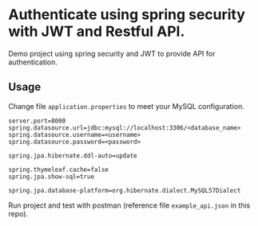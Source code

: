 # Authenticate using spring security with JWT and Restful API.

Demo project using spring security and JWT to provide API for authentication.

## Usage

Change file `application.properties` to meet your MySQL configuration.
```
server.port=8000
spring.datasource.url=jdbc:mysql://localhost:3306/<database_name>
spring.datasource.username=<username>
spring.datasource.password=<password>

spring.jpa.hibernate.ddl-auto=update

spring.thymeleaf.cache=false
spring.jpa.show-sql=true

spring.jpa.database-platform=org.hibernate.dialect.MySQL57Dialect
```
Run project and test with postman (reference file `example_api.json` in this repo).
